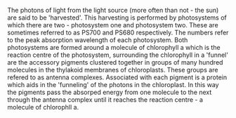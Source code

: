 The photons of light from the light source (more often than not - the sun) are said to be 'harvested'. This harvesting is performed by photosystems of which there are two - 
photosystem one and photosystem two. These are sometimes referred to as PS700 and PS680 respectively. The numbers refer to the peak absorption wavelength of each 
photosystem. Both photosystems are formed around a molecule of chlorophyll a which is the reaction centre of the photosystem, surrounding the chlorophyll in a 'funnel' are 
the accessory pigments clustered together in groups of many hundred molecules in the thylakoid membranes of chloroplasts. These groups are refered to as antenna complexes. 
Associated with each pigment is a protein which aids in the 'funneling' of the photons in the chloroplast. In this way the pigments pass the absorped energy from one 
molecule to the next through the antenna complex until it reaches the reaction centre - a molecule of chlorophll a.
